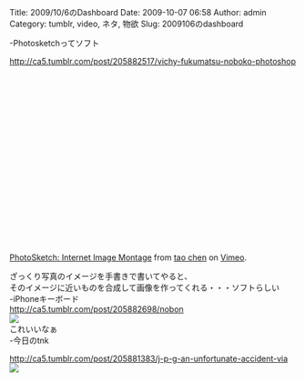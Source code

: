 Title: 2009/10/6のDashboard
Date: 2009-10-07 06:58
Author: admin
Category: tumblr, video, ネタ, 物欲
Slug: 2009106のdashboard

-Photosketchってソフト  

<http://ca5.tumblr.com/post/205882517/vichy-fukumatsu-noboko-photoshop>  

<object width="400" height="300"><param name="allowfullscreen" value="true"></param><param name="allowscriptaccess" value="always"></param><param name="movie" value="http://vimeo.com/moogaloop.swf?clip_id=6496886&amp;server=vimeo.com&amp;show_title=1&amp;show_byline=1&amp;show_portrait=0&amp;color=&amp;fullscreen=1"></param><embed src="http://vimeo.com/moogaloop.swf?clip_id=6496886&amp;server=vimeo.com&amp;show_title=1&amp;show_byline=1&amp;show_portrait=0&amp;color=&amp;fullscreen=1" type="application/x-shockwave-flash" allowfullscreen="true" allowscriptaccess="always" width="400" height="300"></embed></object>

[PhotoSketch: Internet Image Montage](http://vimeo.com/6496886) from
[tao chen](http://vimeo.com/user2276797) on [Vimeo](http://vimeo.com).

ざっくり写真のイメージを手書きで書いてやると、  
そのイメージに近いものを合成して画像を作ってくれる・・・ソフトらしい  
-iPhoneキーボード  
<http://ca5.tumblr.com/post/205882698/nobon>  
![](http://15.media.tumblr.com/tumblr_kr2qu5hXcZ1qzp12po1_400.jpg)  
これいいなぁ  
-今日のtnk  

<http://ca5.tumblr.com/post/205881383/j-p-g-an-unfortunate-accident-via>  
![](http://16.media.tumblr.com/tumblr_kr33bjXO6W1qzty50o1_400.jpg)
